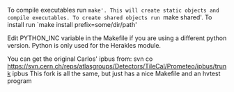 To compile executables run `make'. This will create static objects and compile executables.
To create shared objects run `make shared'.
To install run `make install prefix=some/dir/path'

Edit PYTHON_INC variable in the Makefile if you are using a different python version.
Python is only used for the Herakles module.

You can get the original Carlos' ipbus from:
svn co https://svn.cern.ch/reps/atlasgroups/Detectors/TileCal/Prometeo/ipbus/trunk ipbus
This fork is all the same, but just has a nice Makefile and an hvtest program

